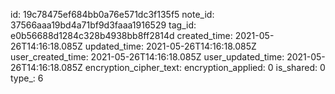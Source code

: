 id: 19c78475ef684bb0a76e571dc3f135f5
note_id: 37566aaa19bd4a71bf9d3faaa1916529
tag_id: e0b56688d1284c328b4938bb8ff2814d
created_time: 2021-05-26T14:16:18.085Z
updated_time: 2021-05-26T14:16:18.085Z
user_created_time: 2021-05-26T14:16:18.085Z
user_updated_time: 2021-05-26T14:16:18.085Z
encryption_cipher_text: 
encryption_applied: 0
is_shared: 0
type_: 6